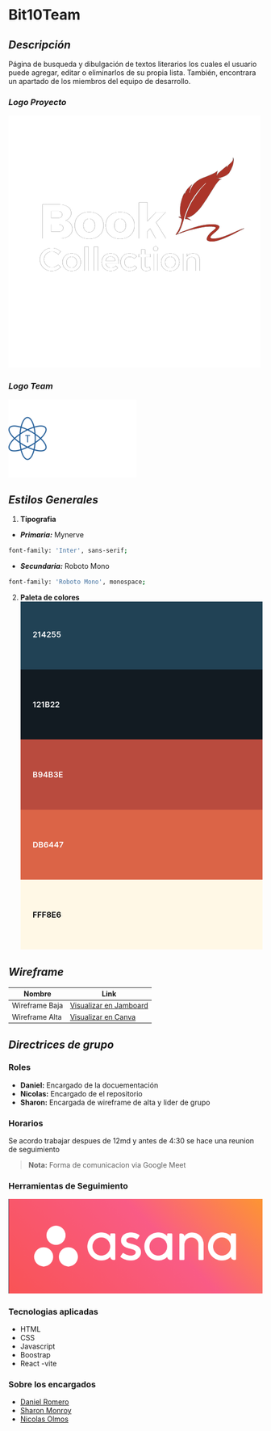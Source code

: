 # **Bit10Team**

## **_Descripción_**

Página de busqueda y dibulgación de textos literarios los cuales el usuario puede agregar, editar o eliminarlos de su propia lista. También, encontrara un apartado de los miembros del equipo de desarrollo.

### _Logo Proyecto_

![Logo de Proyecto](./public/img/bookLogo.png)

### _Logo Team_

![Logo de Team](./public/img/teamLogoBlanco.png)

## **_Estilos Generales_**

1. **Tipografia** 

  - **_Primaria:_** Mynerve 
```sh
font-family: 'Inter', sans-serif;
```
   - **_Secundaria:_**  Roboto Mono
```sh
font-family: 'Roboto Mono', monospace;
```
2. **Paleta de colores**
 ![Paleta de Colores](./public/img/PaletaDeColores.png)

## _**Wireframe**_

| Nombre | Link |
| ------ | ------ |
| Wireframe Baja | [Visualizar en Jamboard](https://jamboard.google.com/d/1eJa1pU6xK3mz4NtkUF7mlWvU8QhbN-glVlcAh_0H-lk/edit?usp=sharing) |
| Wireframe Alta | [Visualizar en Canva](https://www.canva.com/design/DAFb0gxRbeM/jYq38C2u4LbUa3hXFbJ_0g/view?mode=prototype) |

## _**Directrices de grupo**_
### Roles
- **Daniel:** Encargado de la docuementación
- **Nicolas:** Encargado de el repositorio
- **Sharon:** Encargada de wireframe de alta y lider de grupo

### Horarios
Se acordo trabajar despues de 12md y antes de 4:30 se hace una reunion de seguimiento
> **Nota:** Forma de comunicacion via Google Meet

### Herramientas de Seguimiento 
![Logo de Asana](./public/img/logoAsana.png) 

### Tecnologias aplicadas
- HTML
- CSS
- Javascript
- Boostrap
- React -vite

### Sobre los encargados
- [Daniel Romero](https://github.com/3lD4n1el) 
- [Sharon Monroy](https://github.com/Sharontatiana)
- [Nicolas Olmos](https://github.com/nicolasnos)
